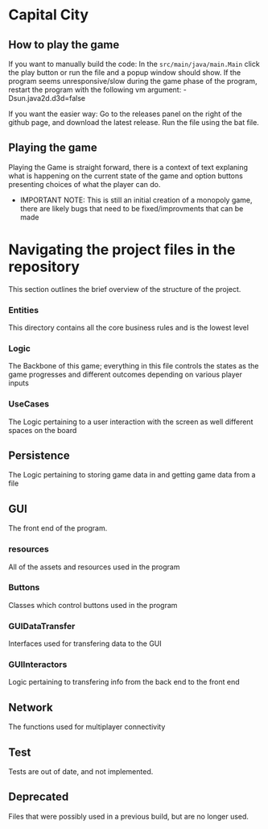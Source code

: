 # Capital City

## How to play the game
If you want to manually build the code:
In the ```src/main/java/main.Main``` click the play button or run the file and a popup window 
should show. If the program seems unresponsive/slow during the game phase of the program, restart the program with the following vm argument: -Dsun.java2d.d3d=false

If you want the easier way:
Go to the releases panel on the right of the github page, and download the latest release. Run the file using the bat file.

## Playing the game
Playing the Game is straight forward, there is a context of text explaning what is happening
on the current state of the game and option buttons presenting choices of what the player can do.
* IMPORTANT NOTE: This is still an initial creation of a monopoly game, there are likely bugs that need to be fixed/improvments that can be made

# Navigating the project files in the repository
This section outlines the brief overview of the structure of the project.

### Entities
This directory contains all the core business rules and is the lowest level
 
### Logic
The Backbone of this game; everything in this file controls the states as the game progresses
and different outcomes depending on various player inputs

### UseCases
The Logic pertaining to a user interaction with the screen as well different spaces
on the board

## Persistence
The Logic pertaining to storing game data in and getting game data from a file

## GUI
The front end of the program.

### resources
All of the assets and resources used in the program

### Buttons
Classes which control buttons used in the program

### GUIDataTransfer
Interfaces used for transfering data to the GUI

### GUIInteractors
Logic pertaining to transfering info from the back end to the front end

## Network
The functions used for multiplayer connectivity

## Test
Tests are out of date, and not implemented.

## Deprecated
Files that were possibly used in a previous build, but are no longer used.
